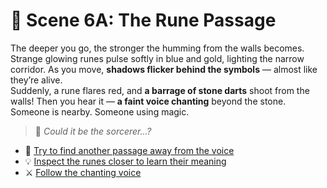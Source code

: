 # 🔮 Scene 6A: The Rune Passage
The deeper you go, the stronger the humming from the walls becomes. Strange glowing runes pulse softly in blue and gold, lighting the narrow corridor. As you move, **shadows flicker behind the symbols** — almost like they’re alive.  
Suddenly, a rune flares red, and **a barrage of stone darts** shoot from the walls! Then you hear it — **a faint voice chanting** beyond the stone. Someone is nearby. Someone using magic.  
> 💭 *Could it be the sorcerer...?*
- 🏃 [Try to find another passage away from the voice](./F-scene6b.md)
- 💡 [Inspect the runes closer to learn their meaning](./F-scene7a-inspect.md)
- ⚔️ [Follow the chanting voice](./F-scene7b-voice.md)  
